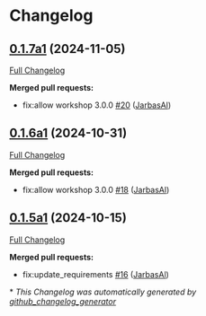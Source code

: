 # Changelog

## [0.1.7a1](https://github.com/OpenVoiceOS/skill-ovos-spotify/tree/0.1.7a1) (2024-11-05)

[Full Changelog](https://github.com/OpenVoiceOS/skill-ovos-spotify/compare/0.1.6a1...0.1.7a1)

**Merged pull requests:**

- fix:allow workshop 3.0.0 [\#20](https://github.com/OpenVoiceOS/skill-ovos-spotify/pull/20) ([JarbasAl](https://github.com/JarbasAl))

## [0.1.6a1](https://github.com/OpenVoiceOS/skill-ovos-spotify/tree/0.1.6a1) (2024-10-31)

[Full Changelog](https://github.com/OpenVoiceOS/skill-ovos-spotify/compare/0.1.5a1...0.1.6a1)

**Merged pull requests:**

- fix:allow workshop 3.0.0 [\#18](https://github.com/OpenVoiceOS/skill-ovos-spotify/pull/18) ([JarbasAl](https://github.com/JarbasAl))

## [0.1.5a1](https://github.com/OpenVoiceOS/skill-ovos-spotify/tree/0.1.5a1) (2024-10-15)

[Full Changelog](https://github.com/OpenVoiceOS/skill-ovos-spotify/compare/0.1.4...0.1.5a1)

**Merged pull requests:**

- fix:update\_requirements [\#16](https://github.com/OpenVoiceOS/skill-ovos-spotify/pull/16) ([JarbasAl](https://github.com/JarbasAl))



\* *This Changelog was automatically generated by [github_changelog_generator](https://github.com/github-changelog-generator/github-changelog-generator)*
